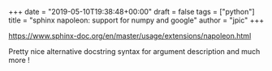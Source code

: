 +++
date = "2019-05-10T19:38:48+00:00"
draft = false
tags = ["python"]
title = "sphinx napoleon: support for numpy and google"
author = "jpic"
+++

https://www.sphinx-doc.org/en/master/usage/extensions/napoleon.html

Pretty nice alternative docstring syntax for argument description and much more !
